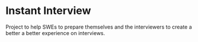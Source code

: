 # Instant Interview

Project to help SWEs to prepare themselves and the interviewers to create a better a better experience on interviews.
